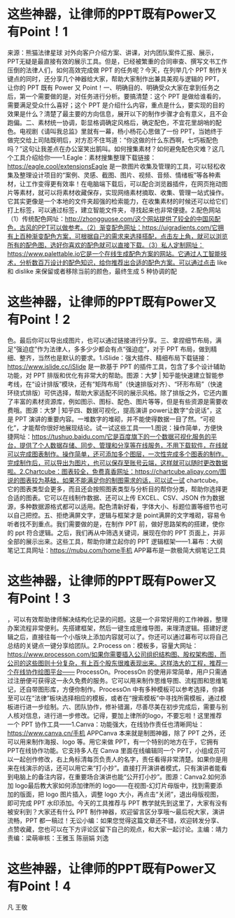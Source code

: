 # 这些神器，让律师的PPT既有Power又有Point！1

来源：熊猫法律星球 对外向客户介绍方案、讲课，对内团队案件汇报、展示，PPT无疑是最直接有效的展示工具。但是，已经被繁重的合同审查、撰写文书工作压倒的法律人们，如何高效完成做 PPT 的任务呢？今天，在列举几个 PPT 制作关键点的同时，还分享几个神器给大家，帮助大家制作出兼具美观与逻辑的 PPT，让你的 PPT 既有 Power 又 Point！一、明确目的、明确受众大家在拿到任务之后，第一个需要做的是，对任务进行分析。要搞清楚：这个 PPT 是做给谁看的，需要满足受众什么喜好；这个 PPT 是介绍什么内容，重点是什么，要实现的目的效果是什么？清楚了最主要的方向信息，展开以下的制作步骤才会有意义，且不会跑偏。二、素材统一协调，彰显格调确定风格后，确定配色，不宜花里胡哨的配色。电视剧《请叫我总监》里就有一幕，杨小杨花心思做了一份 PPT，当她终于做完交给上司陆既明后，对方忍不住骂道：“你这做的什么东西啊，七巧板配色吗？”这句让我差点在办公室笑出鹅叫。如何搜集素材？如何避免配色灾难？这几个工具介绍给你——1.Eagle：素材搜集整理下载链接：https://eagle.cool/extensionsEagle 是一款图片收集及管理的工具，可以轻松收集及整理设计项目的“案例、灵感、截图、图片、视频、音频、情绪板”等各种素材，让工作变得更有效率！在电脑端下载后，可以配合浏览器插件，在网页拖动图片等素材，就可以将素材收藏保存，实现网络素材摘取、收集、管理一站式操作。它其实更像是一个本地的文件夹超强的检索能力，在收集素材的时候还可以给它们打上标签，可以通过标签，建立智能文件夹，寻找起来也非常便捷。2.配色网站（1）传统配色网址：http://zhongguose.com/这个网站提供了较全的中国风配色，古风的PPT可以做参考。（2）渐变配色网址：https://uigradients.com/它拥有上百种渐变配色方案，可根据自己的需求来选择搭配，点击左上角，就可以浏览所有的配色图，选好你喜欢的配色就可以直接下载。（3）私人定制网址：https://www.palettable.io它是一个在线生成配色方案的网站。它通过人工智能技术，分析数百万设计的配色知识，给你推荐出合适的配色方案。可以通过点击 like 和 dislike 来保留或者移除当前的颜色，最终生成 5 种协调的配

# 这些神器，让律师的PPT既有Power又有Point！2

色。最后你可以导出成图片，也可以通过链接进行分享。三、拿捏细节布局，满足“强迫症”作为法律人，多多少少都会有点“强迫症”，对于 PPT 布局，做到精细、整齐，当然也是默认的要求。1.iSlide：强大插件、精细布局下载链接：https://www.islide.cc/iSlide 是一款基于 PPT 的插件工具，包含了多个设计辅助功能，对 PPT 排版和优化有非常大的帮助。图源：大梦 | 知乎能快速建立智能参考线，在“设计排版”模块，还有“矩阵布局”（快速排版对齐）、“环形布局”（快速环绕式排版）可供选择，帮助大家适配不同的展示风格。除了排版之外，它还内置了丰富的素材资源库，例如图示、图标、配色、图片等等，但是有些资源是需要收费哦。图源：大梦 | 知乎四、数据可视化，提高演讲 power让数字“会说话”，这是 PPT 演讲的重要内容。一堆数字的堆砌，并不能使得数据一目了然。“可视化”，才能帮你很好地展现结论。试一试这些工具——1.图说：操作简单，方便快捷网址：https://tushuo.baidu.com/它是百度旗下的一个数据可视化服务的平台，提供了个人数据存储、同步、管理和分享等在线服务，不用下载软件，在线就可以完成图表制作。操作简单，还可添加多个图层，一次性完成多个图表的制作。完成制作后，可以导出为图片，也可以保存至账号云端，这样就可以随时更改数据啦。2.Chartcube：图表较全，免费真香网址：https://chartcube.alipay.com/图说的图表较为基础，如果不能满足你的制图需求的话，可以试一试 chartcube。它的图表类型会更多，而且还会按照图表类型与分析目的帮你分类，帮助你选择更合适的图表。它可以在线制作数据、还可以上传 EXCEL、CSV、JSON 作为数据源，多种数据源格式都可以适用。配色清新好看，字体大小、标题位置等细节也可以自己把控。五、拒绝满屏文字，逻辑与框架才是 point满屏的文字堆砌，容易令听者找不到重点。我们需要做的是，在制作 PPT 前，做好思路架构的搭建，使你的 ppt 符合逻辑。之后，我们再从中筛选关键词，展现在你的 PPT 页面上，并非全部的展示出来。这些工具，帮助你建立起你的 PPT 逻辑框架——1.幕布：大纲笔记工具网址：https://mubu.com/home手机 APP幕布是一款极简大纲笔记工具

# 这些神器，让律师的PPT既有Power又有Point！3

，可以有效帮助律师解决结构化记录的问题。这是一个非常好用的工作神器，整理办案流程非常便利。先搭建框架，然后一键生成思维导图，来理清逻辑。搭建好逻辑之后，直接往每一个小版块上添加内容就可以了。你还可以通过幕布可以将自己总结的关键点一键分享给团队。2.Process on：模板多，容量大网址：https://www.processon.com/如果你需要插入公司组织结构图、股权架构图，而公司的这些图则十分复杂，有上百个股东很难表现出来。这样浩大的工程，推荐一个在线协作绘图平台—— ProcessOn。ProcessOn 的使用非常简单，用户只需通过注册便可获得这一永久免费的服务。它可以用来制作思维导图、流程图和思维笔记，还自带图形库，方便你制作。ProcessOn 中有多种模板可以参考选择，你甚至可以在“法律”板块选择相应的模板，或者在“搜索模板”中寻找所需模板，通过模板进行进一步绘制。六、团队协作，修补错漏，尽善尽美在初步完成后，需要与别人核对信息，进行进一步修改。记得，要加上律所的logo，不要忘啦！这里推荐一个 PPT 协作工具——1.Canva：功能强大，在线协作责任也清晰网址：https://www.canva.cn/手机 APPCanva 本来就是制图神器，除了 PPT 之外，还可以用来制作海报、logo 等。用它来做 PPT，有一个特别的地方在于，它拥有PPT在线协作功能。它支持多人在 Canva 里面在线编辑同一个 PPT，小组成员可以一起创作修改，右上角标清每页负责人的名字，责任看得非常清楚。如果你是用来在线演示的话，还可以用它来“打小抄”。直接打开演讲者模式，只有演讲者能看到电脑上的备注内容，在重要场合演讲也能“公开打小抄”。图源：Canva2.如何添加 logo最后教大家如何添加律所的 logo——在视图-幻灯片母版中，找到需要添加的版面，把 logo 图片插入，调整 logo 大小，再点击“关闭”，退出母版视图，即可完成 PPT 水印添加。今天的工具推荐与 PPT 教学就先到这里了，大家有没有被安利到？大家还有什么 PPT 制作神器，欢迎留言区分享哦～最后祝大家，演讲流畅，PPT 都一稿过！无讼小编：如果您觉得这篇文章还不错，欢迎转发分享、点赞收藏，您也可以在下方评论区留下自己的观点，和大家一起讨论。主编：靖力责编：梁萌审核：王雅玉 陈丽娟 刘逸

# 这些神器，让律师的PPT既有Power又有Point！4

凡 王敬

